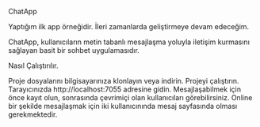 ChatApp

Yaptığım ilk app örneğidir. İleri zamanlarda geliştirmeye devam edeceğim.

ChatApp, kullanıcıların metin tabanlı mesajlaşma yoluyla iletişim kurmasını sağlayan basit bir sohbet uygulamasıdır.

Nasıl Çalıştırılır.

Proje dosyalarını bilgisayarınıza klonlayın veya indirin.
Projeyi çalıştırın.
Tarayıcınızda http://localhost:7055 adresine gidin.
Mesajlaşabilmek için önce kayıt olun, sonrasında çevrimiçi olan kullanıcıları görebilirsiniz.
Online bir şekilde mesajlaşmak için iki kullanıcınında mesaj sayfasında olması gerekmektedir.
